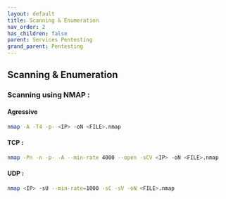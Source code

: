 ```yaml
---
layout: default
title: Scanning & Enumeration
nav_order: 2
has_children: false
parent: Services Pentesting
grand_parent: Pentesting
---
```


## Scanning & Enumeration

###  Scanning using NMAP :

#### Agressive 

```bash
nmap -A -T4 -p- <IP> -oN <FILE>.nmap 
```

#### TCP : 
```sh
nmap -Pn -n -p- -A --min-rate 4000 --open -sCV <IP> -oN <FILE>.nmap 
```

#### UDP :
```sh
nmap <IP> -sU --min-rate=1000 -sC -sV -oN <FILE>.nmap 
```
